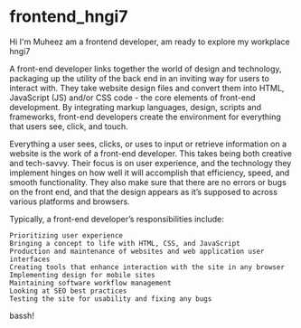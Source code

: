 # frontend_hngi7


Hi I'm Muheez am a frontend developer, am ready to explore my workplace hngi7

A front-end developer links together the world of design and technology, packaging up the utility of the back end in an inviting way for users to interact with. They take website design files and convert them into HTML, JavaScript (JS) and/or CSS code - the core elements of front-end development.
By integrating markup languages, design, scripts and frameworks, front-end developers create the environment for everything that users see, click, and touch.

Everything a user sees, clicks, or uses to input or retrieve information on a website is the work of a front-end developer. This takes being both creative and tech-savvy. Their focus is on user experience, and the technology they implement hinges on how well it will accomplish that efficiency, speed, and smooth functionality. They also make sure that there are no errors or bugs on the front end, and that the design appears as it’s supposed to across various platforms and browsers.

Typically, a front-end developer’s responsibilities include:

    Prioritizing user experience
    Bringing a concept to life with HTML, CSS, and JavaScript
    Production and maintenance of websites and web application user interfaces
    Creating tools that enhance interaction with the site in any browser
    Implementing design for mobile sites
    Maintaining software workflow management
    Looking at SEO best practices
    Testing the site for usability and fixing any bugs

bassh!
